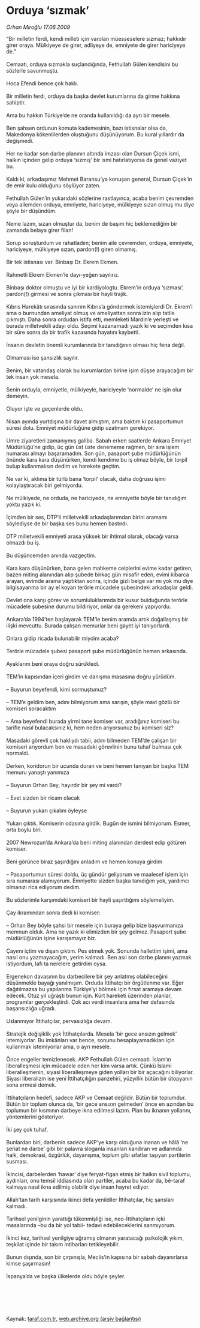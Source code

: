 # Orduya ‘sızmak’

*Orhan Miroğlu 17.06.2009*

<div class="taraf_structure_2col_1zq">
<div class="margen_n">



 <p>“Bir milletin ferdi, kendi milleti için varolan müesseselere sızmaz; hakkıdır girer oraya. Mülkiyeye de girer, adliyeye de, emniyete de girer hariciyeye de.” <br/><br/>Cemaati, orduya sızmakla suçlandığında, Fethullah Gülen kendisini bu sözlerle savunmuştu. <br/><br/>Hoca Efendi bence çok haklı. <br/><br/>Bir milletin ferdi, orduya da başka devlet kurumlarına da girme hakkına sahiptir. <br/><br/>Ama bu hakkın Türkiye’de ne oranda kullanıldığı da ayrı bir mesele. <br/><br/>Ben şahsen ordunun komuta kademesinin, bazı istisnalar olsa da, Makedonya kökenlilerden oluştuğunu düşünüyorum. Bu kural yıllardır da değişmedi. <br/><br/>Her ne kadar son darbe planının altında imzası olan Dursun Çiçek ismi, halkın içinden gelip orduya ‘sızmış’ bir ismi hatırlatıyorsa da genel vaziyet bu. <br/><br/>Kaldı ki, arkadaşımız Mehmet Baransu’ya konuşan general, Dursun Çiçek’in de emir kulu olduğunu söylüyor zaten. <br/><br/>Fethullah Gülen’in yukarıdaki sözlerine rastlayınca, acaba benim çevremden veya ailemden orduya, emniyete, hariciyeye, mülkiyeye sızan olmuş mu diye şöyle bir düşündüm. <br/><br/>Neme lazım, sızan olmuştur da, benim de başım hiç beklemediğim bir zamanda belaya girer filan! <br/><br/>Sorup soruşturdum ve rahatladım; benim aile çevremden, orduya, emniyete, hariciyeye, mülkiyeye sızan, pardon(!) giren olmamış. <br/><br/>Bir tek istisnası var. Binbaşı Dr. Ekrem Ekmen. <br/><br/>Rahmetli Ekrem Ekmen’le dayı-yeğen sayılırız. <br/><br/>Binbaşı doktor olmuştu ve iyi bir kardiyologtu. Ekrem’in orduya ‘sızması’, pardon(!) girmesi ve sonra çıkması bir hayli trajik. <br/><br/>Kıbrıs Harekâtı sırasında sanırım Kıbrıs’a göndermek istemişlerdi Dr. Ekrem’i ama o burnundan ameliyat olmuş ve ameliyattan sonra izin alıp tatile çıkmıştı. Daha sonra ordudan istifa etti, memleketi Mardin’e yerleşti ve burada milletvekili adayı oldu. Seçimi kazanamadı yazık ki ve seçimden kısa bir süre sonra da bir trafik kazasında hayatını kaybetti. <br/><br/>İnsanın devletin önemli kurumlarında bir tanıdığının olması hiç fena değil. <br/><br/>Olmaması ise şansızlık sayılır. <br/><br/>Benim, bir vatandaş olarak bu kurumlardan birine işim düşse arayacağım bir tek insan yok mesela. <br/><br/>Senin orduyla, emniyetle, mülkiyeyle, hariciyeyle ‘normalde’ ne işin olur demeyin. <br/><br/>Oluyor işte ve geçenlerde oldu. <br/><br/>Nisan ayında yurtdışına bir davet almıştım, ama baktım ki pasaportumun süresi dolu. Emniyet müdürlüğüne gidip uzatmam gerekiyor. <br/><br/>Umre ziyaretleri zamanıymış galiba. Sabah erken saatlerde Ankara Emniyet Müdürlüğü’ne gidip, üç gün üst üste denememe rağmen, bir sıra işlem numarası almayı başaramadım. Son gün, pasaport şube müdürlüğünün önünde kara kara düşünürken, kendi kendime bu iş olmaz böyle, bir torpil bulup kullanmalısın dedim ve harekete geçtim. <br/><br/>Ne var ki, aklıma bir türlü bana ‘torpil’ olacak, daha doğrusu işimi kolaylaştıracak biri gelmiyordu. <br/><br/>Ne mülkiyede, ne orduda, ne hariciyede, ne emniyette böyle bir tanıdığım yoktu yazık ki. <br/><br/>İçimden bir ses, DTP’li milletvekili arkadaşlarımdan birini aramamı söylediyse de bir başka ses bunu hemen bastırdı. <br/><br/>DTP milletvekili emniyeti arasa yüksek bir ihtimal olarak, olacağı varsa olmazdı bu iş. <br/><br/>Bu düşüncemden anında vazgeçtim. <br/><br/>Kara kara düşünürken, bana gelen mahkeme celplerini evime kadar getiren, bazen miting alanından alıp şubede birkaç gün misafir eden, evimi kibarca arayan, evimde arama yaptıktan sonra, içinde gizli belge var mı yok mu diye bilgisayarıma bir ay el koyan terörle mücadele şubesindeki arkadaşlar geldi. <br/><br/>Devlet ona karşı görev ve sorumluluklarımda bir kusur bulduğunda terörle mücadele şubesine durumu bildiriyor, onlar da gerekeni yapıyordu. <br/><br/>Ankara’da 1994’ten başlayarak TEM’le benim aramda artık doğallaşmış bir ilişki mevcuttu. Burada çalışan memurlar beni gayet iyi tanıyorlardı. <br/><br/>Onlara gidip ricada bulunabilir miydim acaba? <br/><br/>Terörle mücadele şubesi pasaport şube müdürlüğünün hemen arkasında. <br/><br/>Ayaklarım beni oraya doğru sürükledi. <br/><br/>TEM’in kapısından içeri girdim ve danışma masasına doğru yürüdüm. <br/><br/>– Buyurun beyefendi, kimi sormuştunuz? <br/><br/>– TEM’e geldim ben, adını bilmiyorum ama sarışın, şöyle mavi gözlü bir komiseri soracaktım <br/><br/>– Ama beyefendi burada yirmi tane komiser var, aradığınız komiseri bu tarifle nasıl bulacaksınız ki, hem neden arıyorsunuz bu komiseri siz? <br/><br/>Masadaki görevli çok haklıydı tabii, adını bilmeden TEM’de çalışan bir komiseri arıyordum ben ve masadaki görevlinin bunu tuhaf bulması çok normaldi. <br/><br/>Derken, koridorun bir ucunda duran ve beni hemen tanıyan bir başka TEM memuru yanaştı yanımıza <br/><br/>– Buyurun Orhan Bey, hayırdır bir şey mi vardı? <br/><br/>– Evet sizden bir ricam olacak <br/><br/>– Buyurun yukarı çıkalım öyleyse <br/><br/>Yukarı çıktık. Komiserin odasına girdik. Bugün de ismini bilmiyorum. Esmer, orta boylu biri. <br/><br/>2007 Newrozun’da Ankara’da beni miting alanından derdest edip götüren komiser. <br/><br/>Beni görünce biraz şaşırdığını anladım ve hemen konuya girdim <br/><br/>– Pasaportumun süresi doldu, üç gündür geliyorum ve maalesef işlem için sıra numarası alamıyorum. Emniyette sizden başka tanıdığım yok, yardımcı olmanızı rica ediyorum dedim. <br/><br/>Bu sözlerimle karşımdaki komiseri bir hayli şaşırttığımı söylemeliyim. <br/><br/>Çay ikramından sonra dedi ki komiser: <br/><br/>– Orhan Bey böyle şahsi bir mesele için buraya gelip bize başvurmanıza memnun olduk. Ama ne yazık ki elimizden bir şey gelmez. Pasaport şube müdürlüğünün işine karışamayız biz. <br/><br/>Çayımı içtim ve dışarı çıktım. Pes etmek yok. Sonunda hallettim işimi, ama nasıl onu yazmayacağım, yerim kalmadı. Ben asıl son darbe planını yazmak istiyordum, lafı ta nerelere getirdim oysa. <br/><br/>Ergenekon davasının bu darbecilere bir şey anlatmış olabileceğini düşünmekle bayağı yanılmışım. Orduda İttihatçı bir örgütlenme var. Eğer dağıtılmazsa bu yapılanma Türkiye’yi bölmek için fırsat aramaya devam edecek. Otuz yıl uğraştı bunun için. Kürt hareketi üzerinden planlar, programlar gerçekleştirdi. Çok acı verdi insanlara ama her defasında başarısızlığa uğradı. <br/><br/>Uslanmıyor İttihatçılar, pervasızlığa devam. <br/><br/>Stratejik değişiklik yok İttihatçılarda. Mesela ‘bir gece ansızın gelmek’ istemiyorlar. Bu imkânları var bence, sonunu hesaplayamadıkları için kullanmak istemiyorlar ama, o ayrı mesele. <br/><br/>Önce engeller temizlenecek. AKP Fethullah Gülen cemaati. İslam’ın liberalleşmesi için mücadele eden her kim varsa artık. Çünkü İslami liberalleşmenin, siyasi liberalleşmeye giden yolları bir bir açacağını biliyorlar. Siyasi liberalizm ise yeni İttihatçılığın panzehiri, yüzyıllık bütün bir ütopyanın sona ermesi demek. <br/><br/>İttihatçıların hedefi, sadece AKP ve Cemaat değildir. Bütün bir toplumdur. Bütün bir toplum olunca da, ‘bir gece ansızın gelmeden’ önce en azından bu toplumun bir kısmının darbeye ikna edilmesi lazım. Plan bu iknanın yollarını, yöntemlerini gösteriyor. <br/><br/>İki şey çok tuhaf. <br/><br/>Bunlardan biri, darbenin sadece AKP’ye karşı olduğuna inanan ve hâlâ ‘ne şeriat ne darbe’ gibi bir palavra sloganla insanları kandıran ve adlarında halk, demokrasi, özgürlük, dayanışma, toplum gibi sıfatlar taşıyan partilerin susması. <br/><br/>İkincisi, darbelerden ‘hawar’ diye feryat-figan etmiş bir halkın sivil toplumu, aydınları, onu temsil iddiasında olan partiler, acaba bu kadar da, bê-taraf kalmaya nasıl ikna edilmiş olabilir diye insan hayret ediyor. <br/><br/>Allah’tan tarih karşısında ikinci defa yenildiler İttihatçılar, hiç şansları kalmadı. <br/><br/>Tarihsel yenilginin yarattığı tükenmişliği ise, neo-İttihatçıların içki masalarında –bu da bir yol tabii- tedavi edebileceklerini sanmıyorum. <br/><br/>İkinci kez, tarihsel yenilgiye uğramış olmanın yaratacağı psikolojik yıkım, teşkilat içinde bir takım intiharları tetikleyebilir. <br/><br/>Bunun dışında, son bir çırpınışla, Meclis’in kapısına bir sabah dayanırlarsa kimse şaşırmasın! <br/><br/>İspanya’da ve başka ülkelerde oldu böyle şeyler.</p>
<br/>
<br/>
<br/>



<br/>


<div id="taraf_not">
</div>

</div>


</div>

Kaynak: [taraf.com.tr](http://www.taraf.com.tr:80/makale/6093.htm), [web.archive.org (arşiv bağlantısı)](http://web.archive.org/web/20090904033651/http://www.taraf.com.tr:80/makale/6093.htm)
